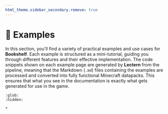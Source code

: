 ```yaml
---
html_theme.sidebar_secondary.remove: true
---
```


# 📖&nbsp;Examples

In this section, you'll find a variety of practical examples and use cases for **Bookshelf**. Each example is structured as a mini-tutorial, guiding you through different features and their effective implementation. The code snippets shown on each example page are generated by **Lectern** from the pipeline, meaning that the Markdown (`.md`) files containing the examples are processed and converted into fully functional Minecraft datapacks. This ensures that what you see in the documentation is exactly what gets generated for use in the game.

```{toctree}
:glob:
:hidden:

*
```

